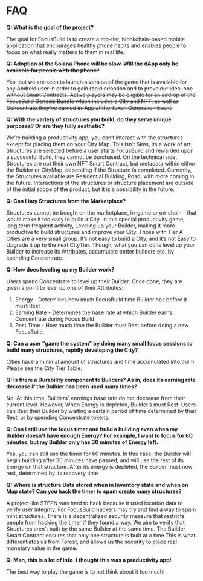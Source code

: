 # FAQ

**Q: What is the goal of the project?**

The goal for FocusBuild is to create a top-tier, blockchain-based mobile application that encourages healthy phone habits and enables people to focus on what really matters to them in real life. &#x20;

~~**Q: Adoption of the Solana Phone will be slow. Will the dApp only be available for people with the phone?**~~&#x20;

~~Yes, but we are keen to launch a version of the game that is available for any Android user in order to gain rapid adoption and to prove our idea, one without Smart Contracts. Active players may be eligible for an airdrop of the FocusBuild Genesis Bundle which includes a City and NFT, as well as Concentrate they've earned in-App at the Token Generation Event.~~

**Q: With the variety of  structures you build, do they serve unique purposes? Or are they fully aesthetic?**

We’re building a productivity app, you can’t interact with the structures except for placing them on your City Map. This isn’t Sims, its a work of art.  Structures are selected before a user starts FocusBuild and rewarded upon a successful Build, they cannot be purchased. On the technical side, Structures are not their own NFT Smart Contract, but metadata within either the Builder or CityMap, depending if the Structure is completed.  Currently, the Structures available are Residential Building, Road, with more coming in the future. Interactions of the structures or structure placement are outside of the initial scope of the product, but it is a possibility in the future.

**Q: Can I buy Structures from the Marketplace?**

Structures cannot be bought on the marketplace, in-game or on-chain - that would make it too easy to build a City. In this special productivity game, long term frequent activity, Leveling up your Builder, making it more productive to build structures and improve your City. Those with Tier A Cities are a very small group. It’s not easy to build a City, and it’s not Easy to Upgrade it up to the next CityTier. Though, what you can do is level up your Builder to increase its Attributes, accumulate better builders etc. by spending Concentrate.

**Q: How does leveling up my Builder work?**

Users spend Concentrate to level up their Builder. Once done, they are given a point to level up one of their Attributes:

1. Energy - Determines how much FocusBuild time Builder has before it must Rest&#x20;
2. Earning Rate - Determines the base rate at which Builder earns Concentrate during Focus Build
3. Rest Time - How much time the Builder must Rest before doing a new FocusBuild.

**Q: Can a user "game the system" by doing many small focus sessions to build many structures, rapidly developing the City?**

Cities have a minimal amount of structures and time accumulated into them. Please see the City Tier Table.

**Q: Is there a Durability component to Builders? As in, does its earning rate decrease if the Builder has been used many times?**

No. At this time, Builders' earnings base rate do not decrease from their current level.  However, When Energy is depleted, Builder’s must Rest. Users can Rest their Builder by waiting a certain period of time determined by their Rest, or by spending Concentrate tokens.

**Q: Can I still use the focus timer and build a building even when my Builder doesn’t have enough Energy? For example, I want to focus for 60 minutes, but my Builder only has 30 minutes of Energy left.**

Yes, you can still use the timer for 60 minutes. In this case, the Builder will begin building after 30 minutes have passed, and will use the rest of its Energy on that structure. After its energy is depleted, the Builder must now rest, determined by its recovery time

**Q: Where is structure Data stored when in Inventory state and when on Map state? Can you hack the timer to spam create many structures?**

A project like STEPN was hard to hack because it used location data to verify user integrity. For FocusBuild hackers may try and find a way to spam mint structures. There is a decentralized security measure that restricts people from hacking the timer if they found a way. We aim to verify that Structures aren’t built by the same Builder at the same time. The Builder Smart Contract ensures that only one structure is built at a time.This is what differentiates us from Forest, and allows us the security to place real monetary value in the game.&#x20;

**Q: Man, this is a  lot of info. I thought this was a productivity app!**

The best way to play the game is to not think about it too much!
